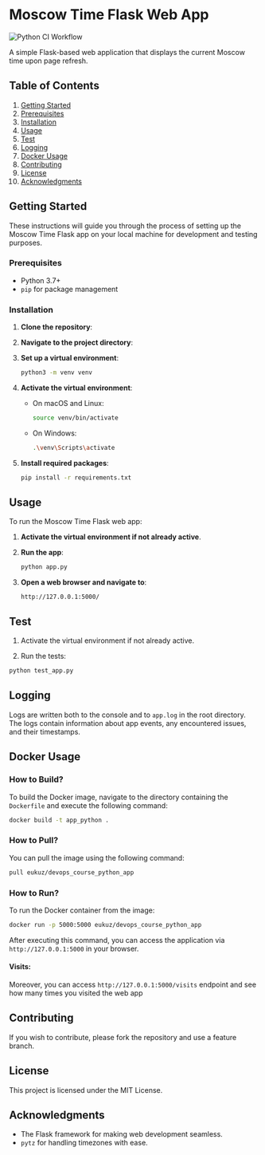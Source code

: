 # Moscow Time Flask Web App

![Python CI Workflow](https://github.com/eukuz/devops-course-labs/workflows/Python%20CI%20Workflow/badge.svg)

A simple Flask-based web application that displays the current Moscow time upon page refresh.

## Table of Contents

1. [Getting Started](#getting-started)
2. [Prerequisites](#prerequisites)
3. [Installation](#installation)
4. [Usage](#usage)
5. [Test](#test)
6. [Logging](#logging)
7. [Docker Usage](#docker-usage)
8. [Contributing](#contributing)
9. [License](#license)
10. [Acknowledgments](#acknowledgments)

## Getting Started

These instructions will guide you through the process of setting up the Moscow Time Flask app on your local machine for development and testing purposes.

### Prerequisites

- Python 3.7+
- `pip` for package management

### Installation

1. **Clone the repository**:

2. **Navigate to the project directory**:

3. **Set up a virtual environment**:
    ```bash
    python3 -m venv venv
    ```

4. **Activate the virtual environment**:
    - On macOS and Linux:
        ```bash
        source venv/bin/activate
        ```
    - On Windows:
        ```bash
        .\venv\Scripts\activate
        ```

5. **Install required packages**:
    ```bash
    pip install -r requirements.txt
    ```
   
## Usage

To run the Moscow Time Flask web app:

1. **Activate the virtual environment if not already active**.

2. **Run the app**:
    ```bash
    python app.py
    ```

3. **Open a web browser and navigate to**:
    ```
    http://127.0.0.1:5000/
    ```

## Test
1. Activate the virtual environment if not already active.

2. Run the tests:

```bash
python test_app.py
```

## Logging

Logs are written both to the console and to `app.log` in the root directory. The logs contain information about app events, any encountered issues, and their timestamps.

## Docker Usage

### How to Build?

To build the Docker image, navigate to the directory containing the `Dockerfile` and execute the following command:

```bash
docker build -t app_python .
```

### How to Pull?

You can pull the image using the following command:

```bash
pull eukuz/devops_course_python_app
```

### How to Run?

To run the Docker container from the image:

```bash
docker run -p 5000:5000 eukuz/devops_course_python_app 
```

After executing this command, you can access the application via `http://127.0.0.1:5000` in your browser.

#### Visits:
Moreover, you can access `http://127.0.0.1:5000/visits`
endpoint and see how many times you visited the web app

## Contributing

If you wish to contribute, please fork the repository and use a feature branch.

## License

This project is licensed under the MIT License.

## Acknowledgments

- The Flask framework for making web development seamless.
- `pytz` for handling timezones with ease.
